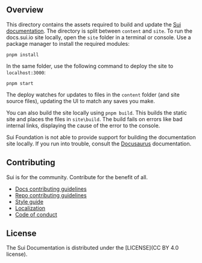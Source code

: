 ## Overview

This directory contains the assets required to build and update the [Sui documentation](https://docs.sui.io). The directory is split between `content` and `site`. To run the docs.sui.io site locally, open the `site` folder in a terminal or console. Use a package manager to install the required modules:

```shell
pnpm install
```

In the same folder, use the following command to deploy the site to `localhost:3000`:

```shell
pnpm start
```

The deploy watches for updates to files in the `content` folder (and site source files), updating the UI to match any saves you make. 

You can also build the site locally using `pnpm build`. This builds the static site and places the files in `site\build`. The build fails on errors like bad internal links, displaying the cause of the error to the console.

Sui Foundation is not able to provide support for building the documentation site locally. If you run into trouble, consult the [Docusaurus](https://docusaurus.io/) documentation.


## Contributing

Sui is for the community. Contribute for the benefit of all.

- [Docs contributing guidelines](https://docs.sui.io/references/contribute/contribution-process)
- [Repo contributing guidelines](https://docs.sui.io/contribute-to-sui-repos)
- [Style guide](https://docs.sui.io/style-guide)
- [Localization](https://docs.sui.io/localize-sui-docs)
- [Code of conduct](https://docs.sui.io/contribute/code-of-conduct)

## License

The Sui Documentation is distributed under the [LICENSE](CC BY 4.0 license).
